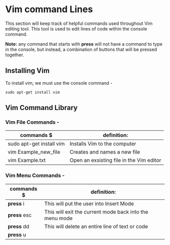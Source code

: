 # Vim command Lines

This section will keep track of helpful commands used throughout Vim editing tool. This tool is used to edit lines of code within the console command.

**Note:** any command that starts with **press** will not have a command to type in the console, but instead, a combination of buttons that will be pressed together.

## Installing Vim

To install vim, we must use the console command -

```
sudo apt-get install vim
```

## Vim Command Library

### Vim File Commands -

|                commands  $                   |                           definition:                              |
|----------------------------------------------|--------------------------------------------------------------------|
|  sudo apt-get install vim                    |    Installs Vim to the computer                                    |
|  vim Example_new_file                        |    Creates and names a new file                                    |
|  vim Example.txt                             |    Open an exsisting file in the Vim editor                        |

### Vim Menu Commands -

|                commands  $                   |                           definition:                              |
|----------------------------------------------|--------------------------------------------------------------------|
|  **press** i                                 |  This will put the user into Insert Mode                           |
|  **press** esc                               |  This will exit the current mode back into the menu mode           |
|  **press** dd                                |  This will delete an entire line of text or code                   |
|  **press** u                                 |



